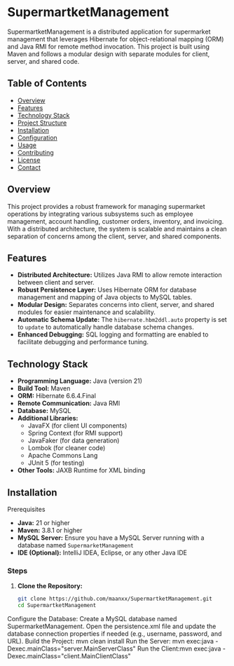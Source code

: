 # SupermartketManagement

SupermartketManagement is a distributed application for supermarket management that leverages Hibernate for object-relational mapping (ORM) and Java RMI for remote method invocation. This project is built using Maven and follows a modular design with separate modules for client, server, and shared code.

## Table of Contents

- [Overview](#overview)
- [Features](#features)
- [Technology Stack](#technology-stack)
- [Project Structure](#project-structure)
- [Installation](#installation)
- [Configuration](#configuration)
- [Usage](#usage)
- [Contributing](#contributing)
- [License](#license)
- [Contact](#contact)

## Overview

This project provides a robust framework for managing supermarket operations by integrating various subsystems such as employee management, account handling, customer orders, inventory, and invoicing. With a distributed architecture, the system is scalable and maintains a clean separation of concerns among the client, server, and shared components.

## Features

- **Distributed Architecture:** Utilizes Java RMI to allow remote interaction between client and server.
- **Robust Persistence Layer:** Uses Hibernate ORM for database management and mapping of Java objects to MySQL tables.
- **Modular Design:** Separates concerns into client, server, and shared modules for easier maintenance and scalability.
- **Automatic Schema Update:** The `hibernate.hbm2ddl.auto` property is set to `update` to automatically handle database schema changes.
- **Enhanced Debugging:** SQL logging and formatting are enabled to facilitate debugging and performance tuning.

## Technology Stack

- **Programming Language:** Java (version 21)
- **Build Tool:** Maven
- **ORM:** Hibernate 6.6.4.Final
- **Remote Communication:** Java RMI
- **Database:** MySQL
- **Additional Libraries:**
  - JavaFX (for client UI components)
  - Spring Context (for RMI support)
  - JavaFaker (for data generation)
  - Lombok (for cleaner code)
  - Apache Commons Lang
  - JUnit 5 (for testing)
- **Other Tools:** JAXB Runtime for XML binding

## Installation
 Prerequisites
- **Java:** 21 or higher
- **Maven:** 3.8.1 or higher
- **MySQL Server:** Ensure you have a MySQL Server running with a database named `SupermarketManagement`
- **IDE (Optional):** IntelliJ IDEA, Eclipse, or any other Java IDE

### Steps

1. **Clone the Repository:**

   ```bash
   git clone https://github.com/maanxx/SupermartketManagement.git
   cd SupermartketManagement
Configure the Database:
Create a MySQL database named SupermarketManagement.
Open the persistence.xml file and update the database connection properties if needed (e.g., username, password, and URL).
Build the Project: mvn clean install
Run the Server: mvn exec:java -Dexec.mainClass="server.MainServerClass"
Run the Client:mvn exec:java -Dexec.mainClass="client.MainClientClass"



